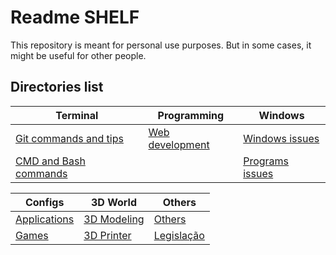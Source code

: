 # Readme SHELF

This repository is meant for personal use purposes. But in some cases, it might be useful for other people.

## Directories list

| Terminal                                 | Programming                           | Windows                               |
| ---------------------------------------- | ------------------------------------- | ------------------------------------- |
| [Git commands and tips](git-commands.md) | [Web development](web-development.md) | [Windows issues](windows-issues.md)   |
| [CMD and Bash commands](cmd-commands.md) |                                       | [Programs issues](programs-issues.md) |

| Configs                 | 3D World                      | Others                            |
| ----------------------- | ----------------------------- | --------------------------------- |
| [Applications](apps.md) | [3D Modeling](3D-modeling.md) | [Others](others.md)               |
| [Games](games.md)       | [3D Printer](3D-printer.md)   | [Legislação](aulas%20legislação.md) |
